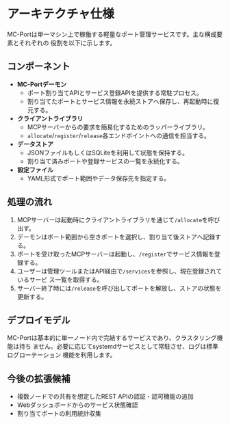 # アーキテクチャ仕様

MC-Portは単一マシン上で稼働する軽量なポート管理サービスです。主な構成要素とそれぞれの
役割を以下に示します。

## コンポーネント

- **MC-Portデーモン**
  - ポート割り当てAPIとサービス登録APIを提供する常駐プロセス。
  - 割り当てたポートとサービス情報を永続ストアへ保存し、再起動時に復元する。
- **クライアントライブラリ**
  - MCPサーバーからの要求を簡易化するためのラッパーライブラリ。
  - `allocate`/`register`/`release`各エンドポイントへの通信を担当する。
- **データストア**
  - JSONファイルもしくはSQLiteを利用して状態を保持する。
  - 割り当て済みポートや登録サービスの一覧を永続化する。
- **設定ファイル**
  - YAML形式でポート範囲やデータ保存先を指定する。

## 処理の流れ

1. MCPサーバーは起動時にクライアントライブラリを通じて`/allocate`を呼び出す。
2. デーモンはポート範囲から空きポートを選択し、割り当て後ストアへ記録する。
3. ポートを受け取ったMCPサーバーは起動し、`/register`でサービス情報を登録する。
4. ユーザーは管理ツールまたはAPI経由で`/services`を参照し、現在登録されているサービ
   ス一覧を取得する。
5. サーバー終了時には`/release`を呼び出してポートを解放し、ストアの状態を更新する。

## デプロイモデル

MC-Portは基本的に単一ノード内で完結するサービスであり、クラスタリング機能は持ち
ません。必要に応じてsystemdサービスとして常駐させ、ログは標準ログローテーション
機能を利用します。

## 今後の拡張候補

- 複数ノードでの共有を想定したREST APIの認証・認可機能の追加
- Webダッシュボードからのサービス状態確認
- 割り当てポートの利用統計収集
